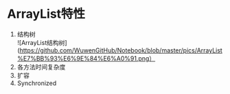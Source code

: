 # ArrayList特性
1.  结构树  
![ArrayList结构树](https://github.com/WuwenGitHub/Notebook/blob/master/pics/ArrayList%E7%BB%93%E6%9E%84%E6%A0%91.png）
2. 各方法时间复杂度
3.  扩容
4. Synchronized

